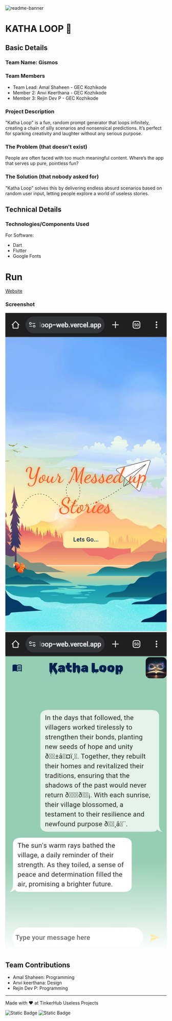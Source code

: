 <img width="1280" alt="readme-banner" src="https://github.com/user-attachments/assets/35332e92-44cb-425b-9dff-27bcf1023c6c">

# KATHA LOOP 🎯


## Basic Details
### Team Name: Gismos


### Team Members
- Team Lead: Amal Shaheen - GEC Kozhikode
- Member 2: Anvi Keerthana - GEC Kozhikode
- Member 3: Rejin Dev P - GEC Kozhikode

### Project Description
"Katha Loop" is a fun, random prompt generator that loops infinitely, creating a chain of silly scenarios and nonsensical predictions. It’s perfect for sparking creativity and laughter without any serious purpose.

### The Problem (that doesn't exist)
People are often faced with too much meaningful content. Where’s the app that serves up pure, pointless fun?

### The Solution (that nobody asked for)
"Katha Loop" solves this by delivering endless absurd scenarios based on random user input, letting people explore a world of useless stories.

## Technical Details
### Technologies/Components Used
For Software:
- Dart
- Flutter
- Google Fonts


# Run
[Website](https://katha-loop-web.vercel.app/)

### Screenshot
![Splash](https://github.com/Amalshaheen/katha_loop/blob/main/assets/splashscreen.jpeg)
![Chat](https://github.com/Amalshaheen/katha_loop/blob/main/assets/chatscreen.jpeg)


## Team Contributions
- Amal Shaheen: Programming
- Anvi keerthana: Design
- Rejin Dev P: Programming

---
Made with ❤️ at TinkerHub Useless Projects 

![Static Badge](https://img.shields.io/badge/TinkerHub-24?color=%23000000&link=https%3A%2F%2Fwww.tinkerhub.org%2F)
![Static Badge](https://img.shields.io/badge/UselessProject--24-24?link=https%3A%2F%2Fwww.tinkerhub.org%2Fevents%2FQ2Q1TQKX6Q%2FUseless%2520Projects)

